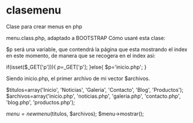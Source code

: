 # clasemenu
Clase para crear menus en php

menu.class.php, adaptado a BOOTSTRAP
Cómo usaré esta clase:

 $p será una variable, que contendrá la página que esta mostrando el index en este momento, de manera que se recogera en el index asi:
 
 if(isset($_GET['p'])){
     $p=$_GET['p'];
 }else{
     $p='inicio.php';
 }
 
 Siendo inicio.php, el primer archivo de mi vector $archivos.
    
 $titulos=array('Inicio', 'Noticias', 'Galeria', 'Contacto', 'Blog', 'Productos');
 $archivos=array('inicio.php', 'noticias.php', 'galeria.php', 'contacto.php', 'blog.php', 'productos.php');

 $menu=new menu($titulos, $archivos);
 $menu->mostrar();
